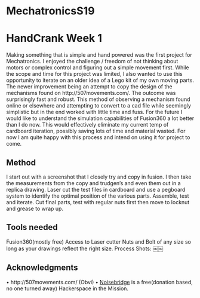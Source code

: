 # MechatronicsS19
<H1>HandCrank Week 1 </H1>
Making something that is simple and hand powered was the first project for Mechatronics. I enjoyed the challenge / freedom of not thinking about motors or complex control and figuring out a simple movement first. While the scope and time for this project was limited, I also wanted to use this opportunity to iterate on an older idea of a Lego kit of my own moving parts. The newer improvement being an attempt to copy the design of the mechanisms found on http://507movements.com/.
The outcome was surprisingly fast and robust. This method of observing a mechanism found online or elsewhere and attempting to convert to a cad file while seemingly simplistic but in the end worked with little time and fuss. For the future I would like to understand the simulation capabilities of Fusion360 a lot better than I do now. This would effectively eliminate my current temp of cardboard iteration, possibly saving lots of time and material wasted. For now I am quite happy with this process and intend on using it for project to come.

<H2>Method</H2>
I start out with a screenshot that I closely try and copy in fusion.
I then take the measurements from the copy and trudgen’s and even them out in a replica drawing.
Laser cut the test files in cardboard and use a pegboard system to identify the optimal position of the various parts.
Assemble, test and iterate.
Cut final parts, test with regular nuts first then move to locknut and grease to wrap up.

<H2>Tools needed</H2>
Fusion360(mostly free)
Access to Laser cutter
Nuts and Bolt of any size so long as your drawings reflect the right size.
Process Shots:
￼￼

<H2>Acknowledgments</H2>
	•	http://507movements.com/ (Obvi)
	•	<a href="https://www.noisebridge.net/">Noisebridge</a> is a free(donation based, no one turned away) Hackerspace in the Mission.


